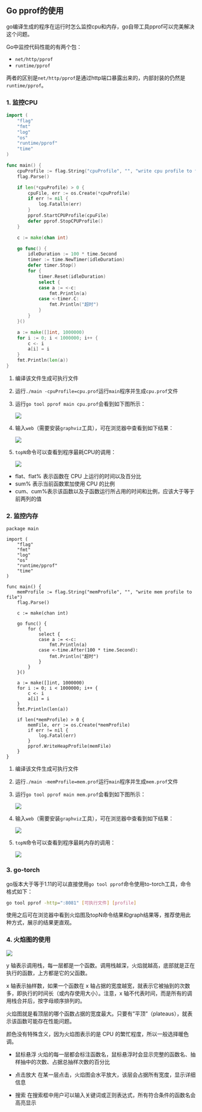 ## Go pprof的使用

go编译生成的程序在运行时怎么监控cpu和内存，go自带工具pprof可以完美解决这个问题。

Go中监控代码性能的有两个包：

+ `net/http/pprof`
+ `runtime/pprof`

两者的区别是`net/http/pprof`是通过http端口暴露出来的，内部封装的仍然是`runtime/pprof`。

### 1. 监控CPU

```go
import (
	"flag"
	"fmt"
	"log"
	"os"
	"runtime/pprof"
	"time"
)

func main() {
	cpuProfile := flag.String("cpuProfile", "", "write cpu profile to file")
	flag.Parse()

	if len(*cpuProfile) > 0 {
		cpuFile, err := os.Create(*cpuProfile)
		if err != nil {
			log.Fatalln(err)
		}
		pprof.StartCPUProfile(cpuFile)
		defer pprof.StopCPUProfile()
	}

	c := make(chan int)

	go func() {
		idleDuration := 100 * time.Second
		timer := time.NewTimer(idleDuration)
		defer timer.Stop()
		for {
			timer.Reset(idleDuration)
			select {
			case a := <-c:
				fmt.Println(a)
			case <-timer.C:
				fmt.Println("超时")
			}
		}
	}()

	a := make([]int, 1000000)
	for i := 0; i < 1000000; i++ {
		c <- i
		a[i] = i
	}
	fmt.Println(len(a))
}

```



1. 编译该文件生成可执行文件

2. 运行`./main -cpuProfile=cpu.prof`运行`main`程序并生成`cpu.prof`文件

3. 运行`go tool pprof main cpu.prof`会看到如下图所示：

   ![](../../images/截屏2019-11-2119.34.34.png)

4. 输入`web`（需要安装`graphviz`工具），可在浏览器中查看到如下结果：

   ![](../../images/截屏2019-11-2119.37.44.png)

5. `topN`命令可以查看到程序最耗CPU的调用：

   ![](../../images/截屏2019-11-2119.48.02.png)

- flat、flat% 表示函数在 CPU 上运行的时间以及百分比
- sum% 表示当前函数累加使用 CPU 的比例
- cum、cum%表示该函数以及子函数运行所占用的时间和比例，应该大于等于前两列的值

### 2. 监控内存

```
package main

import (
	"flag"
	"fmt"
	"log"
	"os"
	"runtime/pprof"
	"time"
)

func main() {
	memProfile := flag.String("memProfile", "", "write mem profile to file")
	flag.Parse()

	c := make(chan int)

	go func() {
		for {
			select {
			case a := <-c:
				fmt.Println(a)
			case <-time.After(100 * time.Second):
				fmt.Println("超时")
			}
		}
	}()

	a := make([]int, 1000000)
	for i := 0; i < 1000000; i++ {
		c <- i
		a[i] = i
	}
	fmt.Println(len(a))

	if len(*memProfile) > 0 {
		memFile, err := os.Create(*memProfile)
		if err != nil {
			log.Fatal(err)
		}
		pprof.WriteHeapProfile(memFile)
	}
}

```

1. 编译该文件生成可执行文件

2. 运行`./main -memProfile=mem.prof`运行`main`程序并生成`mem.prof`文件

3. 运行`go tool pprof main mem.prof`会看到如下图所示：

   ![](../../images/截屏2019-11-2120.30.09.png)

4. 输入`web`（需要安装`graphviz`工具），可在浏览器中查看到如下结果：

   ![](../../images/截屏2019-11-2120.31.09.png)

5. `topN`命令可以查看到程序最耗内存的调用：

   ![](../../images/截屏2019-11-2119.58.13.png)



### 3. go-torch

go版本大于等于1.11的可以直接使用`go tool pprof`命令使用to-torch工具，命令格式如下：

```sh
go tool pprof -http=":8081" [可执行文件] [profile]
```

使用之后可在浏览器中看到火焰图及topN命令结果和graph结果等，推荐使用此种方式，展示的结果更直观。

### 4. 火焰图的使用

![](../../images/截屏2019-11-2121.14.07.png)

y 轴表示调用栈，每一层都是一个函数。调用栈越深，火焰就越高，底部就是正在执行的函数，上方都是它的父函数。

x 轴表示抽样数，如果一个函数在 x 轴占据的宽度越宽，就表示它被抽到的次数多，即执行的时间长（或内存使用大小）。注意，x 轴不代表时间，而是所有的调用栈合并后，按字母顺序排列的。

火焰图就是看顶层的哪个函数占据的宽度最大。只要有”平顶”（plateaus），就表示该函数可能存在性能问题。

颜色没有特殊含义，因为火焰图表示的是 CPU 的繁忙程度，所以一般选择暖色调。

- 鼠标悬浮
  火焰的每一层都会标注函数名，鼠标悬浮时会显示完整的函数名、抽样抽中的次数、占据总抽样次数的百分比

- 点击放大
  在某一层点击，火焰图会水平放大，该层会占据所有宽度，显示详细信息

- 搜索
  在搜索框中用户可以输入关键词或正则表达式，所有符合条件的函数名会高亮显示